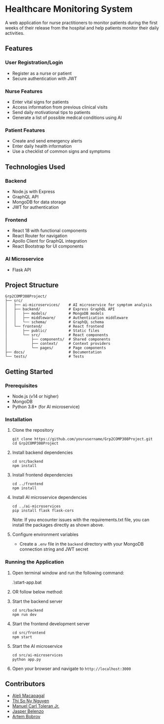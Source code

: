 # Healthcare Monitoring System

A web application for nurse practitioners to monitor patients during the first weeks of their release from the hospital and help patients monitor their daily activities.

## Features

### User Registration/Login
- Register as a nurse or patient
- Secure authentication with JWT

### Nurse Features
- Enter vital signs for patients
- Access information from previous clinical visits
- Send daily motivational tips to patients
- Generate a list of possible medical conditions using AI

### Patient Features
- Create and send emergency alerts
- Enter daily health information
- Use a checklist of common signs and symptoms

## Technologies Used

### Backend
- Node.js with Express
- GraphQL API
- MongoDB for data storage
- JWT for authentication

### Frontend
- React 18 with functional components
- React Router for navigation
- Apollo Client for GraphQL integration
- React Bootstrap for UI components

### AI Microservice
- Flask API

## Project Structure

```
Grp2COMP308Project/
├── src/
│   ├── ai-microservices/    # AI microservice for symptom analysis
│   ├── backend/             # Express GraphQL API
│   │   ├── models/          # MongoDB models
│   │   ├── middleware/      # Authentication middleware
│   │   └── schema/          # GraphQL schema
│   └── frontend/            # React frontend
│       ├── public/          # Static files
│       └── src/             # React components
│           ├── components/  # Shared components
│           ├── context/     # Context providers
│           └── pages/       # Page components
├── docs/                    # Documentation
└── tests/                   # Tests
```

## Getting Started

### Prerequisites
- Node.js (v14 or higher)
- MongoDB
- Python 3.8+ (for AI microservice)

### Installation

1. Clone the repository
   ```
   git clone https://github.com/yourusername/Grp2COMP308Project.git
   cd Grp2COMP308Project
   ```

2. Install backend dependencies
   ```
   cd src/backend
   npm install
   ```

3. Install frontend dependencies
   ```
   cd ../frontend
   npm install
   ```

4. Install AI microservice dependencies
   ```
   cd ../ai-microservices
   pip install flask flask-cors
   ```

   Note: If you encounter issues with the requirements.txt file, you can install the packages directly as shown above.

5. Configure environment variables
   - Create a `.env` file in the `backend` directory with your MongoDB connection string and JWT secret

### Running the Application

1. Open terminal window and run the following command:

   .\start-app.bat

2. OR follow below method:

1. Start the backend server
   ```
   cd src/backend
   npm run dev
   ```

2. Start the frontend development server
   ```
   cd src/frontend
   npm start
   ```

3. Start the AI microservice
   ```
   cd src/ai-microservices
   python app.py
   ```

4. Open your browser and navigate to `http://localhost:3000`

## Contributors

- [Aleli Macapagal](https://github.com/alelimc)
- [Thi So Ny Nguyen](https://github.com/ntsn301)
- [Manuel Carl Toleran Jr.](https://github.com/mtoleran35)
- [Jasper Belenzo](https://github.com/jbelenzo)
- [Artem Bobrov](https://github.com/ArtBobr)
